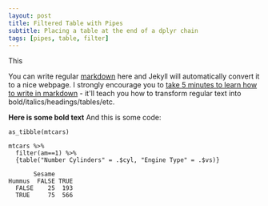```yaml
---
layout: post
title: Filtered Table with Pipes
subtitle: Placing a table at the end of a dplyr chain
tags: [pipes, table, filter]
---
```


This

You can write regular [markdown](http://markdowntutorial.com/) here and Jekyll will automatically convert it to a nice webpage.  I strongly encourage you to [take 5 minutes to learn how to write in markdown](http://markdowntutorial.com/) - it'll teach you how to transform regular text into bold/italics/headings/tables/etc.

**Here is some bold text**
And this is some code:

```{r}
as_tibble(mtcars)

mtcars %>%
  filter(am==1) %>%
  {table("Number Cylinders" = .$cyl, "Engine Type" = .$vs)}
```

```{r}
       Sesame
Hummus  FALSE TRUE
  FALSE    25  193
  TRUE     75  566
```
